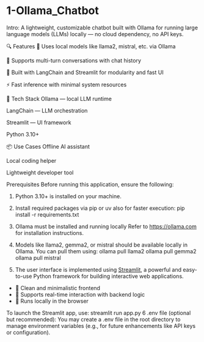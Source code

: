 # 1-Ollama_Chatbot

Intro: 
A lightweight, customizable chatbot built with Ollama for running large language models (LLMs) locally — no cloud dependency, no API keys.

🔍 Features
🦙 Uses local models like llama2, mistral, etc. via Ollama

💬 Supports multi-turn conversations with chat history

🧱 Built with LangChain and Streamlit for modularity and fast UI


⚡ Fast inference with minimal system resources

🚀 Tech Stack
Ollama — local LLM runtime

LangChain — LLM orchestration

Streamlit — UI framework

Python 3.10+

📦 Use Cases
Offline AI assistant

Local coding helper

Lightweight developer tool


Prerequisites
Before running this application, ensure the following:

1. Python 3.10+ is installed on your machine.

2. Install required packages via pip or uv also for faster execution:
pip install -r requirements.txt

3. Ollama must be installed and running locally
Refer to https://ollama.com for installation instructions.

4. Models like llama2, gemma2, or mistral should be available locally in Ollama.
  You can pull them using:
  ollama pull llama2
  ollama pull gemma2
  ollama pull mistral

5. The user interface is implemented using [Streamlit](https://streamlit.io/), a powerful and easy-to-use Python framework for building interactive web applications.

- 🔹 Clean and minimalistic frontend
- 🔹 Supports real-time interaction with backend logic
- 🔹 Runs locally in the browser

To launch the Streamlit app, use:
streamlit run app.py
6 .env file (optional but recommended): You may create a .env file in the root directory to manage environment variables (e.g., for future enhancements like API keys or configuration).




